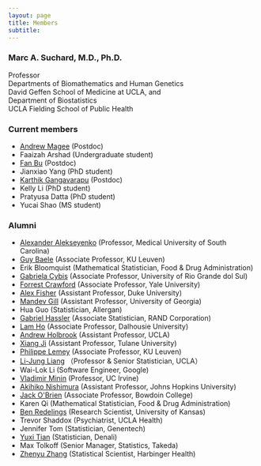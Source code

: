 ```yaml
---
layout: page
title: Members
subtitle: 
---
```


### Marc A. Suchard, M.D., Ph.D.
Professor\
Departments of Biomathematics and Human Genetics\
David Geffen School of Medicine at UCLA, and\
Department of Biostatistics\
UCLA Fielding School of Public Health

### Current members
  * [Andrew Magee](https://afmagee.github.io/) (Postdoc)
  * Faaizah Arshad (Undergraduate student) 
  * [Fan Bu](https://fanbu1995.github.io/) (Postdoc)
  * Jianxiao Yang (PhD student)
  * [Karthik Gangavarapu](https://gkarthik.com/) (Postdoc)
  * Kelly Li (PhD student)
  * Pratyusa Datta (PhD student)
  * Yucai Shao (MS student)

### Alumni
  * [Alexander Alekseyenko](https://education.musc.edu/MUSCApps/facultydirectory/Alekseyenko-Alexander) (Professor, Medical University of South Carolina)
  * [Guy Baele](https://rega.kuleuven.be/cev/ecv/lab-members/GuyBaele.html) (Associate Professor, KU Leuven)
  * Erik Bloomquist (Mathematical Statistician, Food & Drug Administration)
  * [Gabriela Cybis](https://scholar.google.com/citations?user=Q65X1QIAAAAJ&hl=en) (Associate Professor, University of Rio Grande dol Sul)
  * [Forrest Crawford](http://www.crawfordlab.io/cv/) (Associate Professor, Yale University)  
  * [Alex Fisher](https://stat.duke.edu/alexander-fisher) (Assistant Professor, Duke University)
  * [Mandev Gill](https://www.ceid.uga.edu/2022/09/01/mandev-gill/) (Assistant Professor, University of Georgia)
  * Hua Guo (Statistician, Allergan)
  * [Gabriel Hassler](https://scholar.google.com/citations?user=izg6h1MAAAAJ&hl=en) (Associate Statistician, RAND Corporation)
  * [Lam Ho](https://sites.google.com/site/lamho86/home) (Associate Professor, Dalhousie University)  
  * [Andrew Holbrook](https://andrewjholbrook.github.io/) (Assistant Professor, UCLA)
  * [Xiang Ji](https://xiang-ji-ncsu.github.io/) (Assistant Professor, Tulane University)  
  * [Philippe Lemey](https://rega.kuleuven.be/cev/ecv/evolutionary-and-computational-virology-publications/00036765) (Associate Professor, KU Leuven)
  * [Li-Jung Liang](https://bioscience.ucla.edu/people/li-jung-liang/) （Professor & Senior Statistician, UCLA）    
  * Wai-Lok Li (Software Engineer, Google)
  * [Vladimir Minin](https://vnminin.github.io/) (Professor, UC Irvine)    
  * [Akihiko Nishimura](https://aki-nishimura.github.io/) (Assistant Professor, Johns Hopkins University) 
  * [Jack O'Brien](https://www.bowdoin.edu/profiles/faculty/jobrien/index.html) (Associate Professor, Bowdoin College)
  * Karen Qi (Mathematical Statistician, Food & Drug Administration)
  * [Ben Redelings](http://ben-redelings.org) (Research Scientist, University of Kansas)
  * Trevor Shaddox (Psychiatrist, UCLA Health)
  * Jennifer Tom (Statistician, Genentech)   
  * [Yuxi Tian](https://scholar.google.com/citations?hl=en&user=c7r-v8MAAAAJ) (Statistician, Denali)
  * Max Tolkoff (Senior Manager, Statistics, Takeda)
  * [Zhenyu Zhang](https://sites.google.com/view/zhenyuzhang) (Statistical Scientist, Harbinger Health)
  
